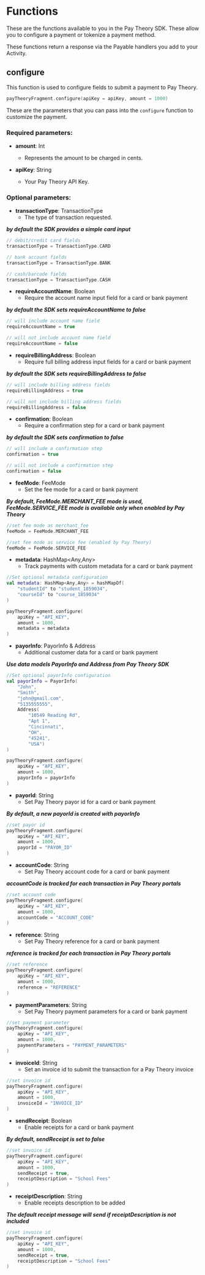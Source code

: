 # Functions

These are the functions available to you in the Pay Theory SDK. These allow you to configure a payment or tokenize a payment method.

These functions return a response via the Payable handlers you add to your Activity.

## configure

This function is used to configure fields to submit a payment to Pay Theory.

```Kotlin
payTheoryFragment.configure(apiKey = apiKey, amount = 1000)
```

These are the parameters that you can pass into the `configure` function to customize the payment.  

### Required parameters:

* **amount**: Int
    * Represents the amount to be charged in cents.


* **apiKey**: String
  * Your Pay Theory API Key.

### Optional parameters:

* **transactionType**: TransactionType
  * The type of transaction requested.

***by default the SDK provides a simple card input***

```Kotlin
// debit/credit card fields
transactionType = TransactionType.CARD 
```

```Kotlin
// bank account fields
transactionType = TransactionType.BANK 
```

```Kotlin
// cash/barcode fields
transactionType = TransactionType.CASH 
```

* **requireAccountName**: Boolean
  * Require the account name input field for a card or bank payment

***by default the SDK sets requireAccountName to false***

```Kotlin
// will include account name field
requireAccountName = true 
```

```Kotlin
// will not include account name field
requireAccountName = false 
```

* **requireBillingAddress**: Boolean
  * Require full billing address input fields for a card or bank payment

***by default the SDK sets requireBillingAddress to false***

```Kotlin
// will include billing address fields
requireBillingAddress = true 
```

```Kotlin
// will not include billing address fields
requireBillingAddress = false 
```

* **confirmation**: Boolean
  * Require a confirmation step for a card or bank payment

***by default the SDK sets confirmation to false***

```Kotlin
// will include a confirmation step 
confirmation = true 
```

```Kotlin
// will not include a confirmation step 
confirmation = false 
```

* **feeMode**: FeeMode
  * Set the fee mode for a card or bank payment

***By default, FeeMode.MERCHANT_FEE mode is used, FeeMode.SERVICE_FEE mode is available only when enabled by Pay Theory***

```Kotlin
//set fee mode as merchant_fee
feeMode = FeeMode.MERCHANT_FEE
```

```Kotlin
//set fee mode as service fee (enabled by Pay Theory)
feeMode = FeeMode.SERVICE_FEE
```

* **metadata**: HashMap<Any,Any>
  * Track payments with custom metadata for a card or bank payment

```Kotlin
//Set optional metadata configuration
val metadata: HashMap<Any,Any> = hashMapOf(
    "studentId" to "student_1859034",
    "courseId" to "course_1859034"
)

payTheoryFragment.configure(
    apiKey = "API_KEY",
    amount = 1000,
    metadata = metadata
)
```

* **payorInfo**: PayorInfo & Address
  * Additional customer data for a card or bank payment

***Use data models PayorInfo and Address from Pay Theory SDK***

```Kotlin
//Set optional payorInfo configuration
val payorInfo = PayorInfo(
    "John",
    "Smith",
    "john@gmail.com",
    "5135555555",
    Address(
        "10549 Reading Rd",
        "Apt 1",
        "Cincinnati",
        "OH",
        "45241",
        "USA")
)

payTheoryFragment.configure(
    apiKey = "API_KEY",
    amount = 1000,
    payorInfo = payorInfo
)
```

* **payorId**: String
  * Set Pay Theory payor id for a card or bank payment

***By default, a new payorId is created with payorInfo***

```Kotlin
//set payor id
payTheoryFragment.configure(
    apiKey = "API_KEY",
    amount = 1000,
    payorId = "PAYOR_ID"
)
```

* **accountCode**: String
  * Set Pay Theory account code for a card or bank payment

***accountCode is tracked for each transaction in Pay Theory portals***

```Kotlin
//set account code
payTheoryFragment.configure(
    apiKey = "API_KEY",
    amount = 1000,
    accountCode = "ACCOUNT_CODE"
)
```

* **reference**: String
  * Set Pay Theory reference for a card or bank payment

***reference is tracked for each transaction in Pay Theory portals***

```Kotlin
//set reference
payTheoryFragment.configure(
    apiKey = "API_KEY",
    amount = 1000,
    reference = "REFERENCE"
)
```

* **paymentParameters**: String
  * Set Pay Theory payment parameters for a card or bank payment

```Kotlin
//set payment parameter
payTheoryFragment.configure(
    apiKey = "API_KEY",
    amount = 1000,
    paymentParameters = "PAYMENT_PARAMETERS"
)
```

* **invoiceId**: String
  * Set an invoice id to submit the transaction for a Pay Theory invoice

```Kotlin
//set invoice id
payTheoryFragment.configure(
    apiKey = "API_KEY",
    amount = 1000,
    invoiceId = "INVOICE_ID"
)
```

* **sendReceipt**: Boolean
  * Enable receipts for a card or bank payment

***By default, sendReceipt is set to false***

```Kotlin
//set invoice id
payTheoryFragment.configure(
    apiKey = "API_KEY",
    amount = 1000,
    sendReceipt = true,
    receiptDescription = "School Fees"
)
```

* **receiptDescription**: String
  * Enable receipts description to be added

***The default receipt message will send if receiptDescription is not included***

```Kotlin
//set invoice id
payTheoryFragment.configure(
    apiKey = "API_KEY",
    amount = 1000,
    sendReceipt = true,
    receiptDescription = "School Fees"
)
```